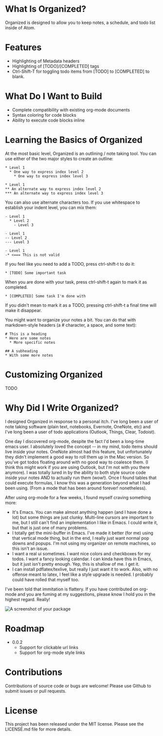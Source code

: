 # What Is Organized?

Organized is designed to allow you to keep notes, a schedule, and todo list
inside of Atom.

# Features
* Highlighting of Metadata headers
* Highlighting of [TODO]/[COMPLETED] tags
* Ctrl-Shift-T for toggling todo items from [TODO] to [COMPLETED] to blank.

# What Do I Want to Build
* Complete compatibility with existing org-mode documents
* Syntax coloring for code blocks
* Ability to execute code blocks inline

# Learning the Basics of Organized
At the most basic level, Organized is an outlining / note taking tool.  You can
use either of the two major styles to create an outline:

    * Level 1
      * One way to express index level 2
        * One way to express index level 3

    * Level 1
    ** An alternate way to express index level 2
    *** An alternate way to express index level 3

You can also use alternate characters too.  If you use whitespace to establish
your indent level, you can mix them:

    - Level 1
      * Level 2
        - Level 3

    - Level 1
    -- Level 2
    --- Level 3

    - Level 1
    -* <=== This is not valid

If you feel like you need to add a TODO, press ctrl-shift-t to do it:

    * [TODO] Some important task

When you are done with your task, press ctrl-shift-t again to mark it as completed.

    * [COMPLETED] Some task I'm done with

If you didn't mean to mark it as a TODO, pressing ctrl-shift-t a final time
will make it disappear.

You might want to organize your notes a bit.  You can do that with markdown-style headers (a # character, a space, and some text):

    # This is a heading
    * Here are some notes
      * More specific notes

    ## A subheading
    * With some more notes

# Customizing Organized
TODO

# Why Did I Write Organized?
I designed Organized in response to a personal itch.  I've long been a user
of note taking software (plain text, notebooks, Evernote, OneNote, etc) and
I've long been a user of todo applications (Outlook, Things, Clear, Todoist).

One day I discovered org-mode, despite the fact I'd been a long-time emacs user.
I absolutely loved the concept -- in my mind, todo items should live inside your
notes.  OneNote almost had this feature, but unfortunately they didn't
implement a good way to roll them up in the Mac version.  So you've got todos
floating around with no good way to coalesce them.  (I think this might work
if you are using Outlook, but I'm not with you there anymore).  I was totally
lured in by the ability to both style source code inside your notes AND to
actually run them (wow!).  Once I found tables that could execute formulas,
I know this was a generation beyond what I had been using.  (From a mode that
has been around forever! nonetheless).

After using org-mode for a few weeks, I found myself craving something more:

* It's Emacs.  You can make almost anything happen (and I have done a lot) but
  some things are just clunky.  Multi-line cursors are important to me, but I
  still can't find an implementation I like in Emacs.  I could write it, but
  that is just one of many problems.
* I totally get the mini-buffer in Emacs.  I've made it better (for me) using
  that vertical mode thing, but in the end, I really just want normal pop downs
  and popups.  I'm not using my organizer on remote machines, so this isn't an
  issue.
* I want a real ui sometimes.  I want nice colors and checkboxes for my todos.
  I want a fancy looking calendar.  I can kinda have this in Emacs, but it just
  isn't pretty enough.  Yep, this is shallow of me.  I get it.
* I can install pdflatex/texlive, but really I just want it to work.  Also, with
  no offense meant to latex, I feel like a style upgrade is needed.  I probably
  could have rolled that myself too.

I've been told that immitation is flattery.  If you have contributed on org-mode
and you are fuming at my suggestions, please know I hold you in the highest
regard.  Really!

![A screenshot of your package](https://f.cloud.github.com/assets/69169/2290250/c35d867a-a017-11e3-86be-cd7c5bf3ff9b.gif)

# Roadmap
* 0.0.2
  * Support for clickable url links
  * Support for org-mode style links

# Contributions
Contributions of source code or bugs are welcome!  Please use Github to submit
issues or pull requests.

# License
This project has been released under the MIT license.  Please see the
LICENSE.md file for more details.
